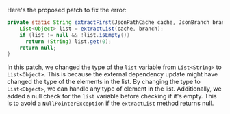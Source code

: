 Here's the proposed patch to fix the error:

```java
private static String extractFirst(JsonPathCache cache, JsonBranch branch) {
    List<Object> list = extractList(cache, branch);
    if (list != null && !list.isEmpty())
      return (String) list.get(0);
    return null;
}
```

In this patch, we changed the type of the `list` variable from `List<String>` to `List<Object>`. This is because the external dependency update might have changed the type of the elements in the list. By changing the type to `List<Object>`, we can handle any type of element in the list. Additionally, we added a null check for the `list` variable before checking if it's empty. This is to avoid a `NullPointerException` if the `extractList` method returns null.